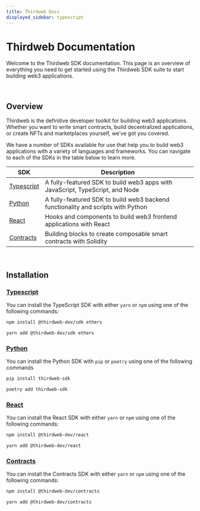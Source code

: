 ```yaml
---
title: Thirdweb Docs
displayed_sidebar: typescript
---
```


# Thirdweb Documentation

Welcome to the Thirdweb SDK documentation. This page is an overview of everything you need to get started using the Thirdweb SDK suite to start building web3 applications.

<br />

## Overview

Thirdweb is the definitive developer toolkit for building web3 applications. Whether you want to write smart contracts, build decentralized applications, or create NFTs and marketplaces yourself, we've got you covered.

We have a number of SDKs available for use that help you to build web3 applications with a variety of languages and frameworks. You can navigate to each of the SDKs in the table below to learn more.

| SDK | Description |
| --- | --- |
| [Typescript](./typescript) | A fully-featured SDK to build web3 apps with JavaScript, TypeScript, and Node |
| [Python](./python) | A fully-featured SDK to build web3 backend functionality and scripts with Python |
| [React](./react) | Hooks and components to build web3 frontend applications with React |
| [Contracts](./contracts) | Building blocks to create composable smart contracts with Solidity |

<br />

## Installation

### [Typescript](./typescript)

You can install the TypeScript SDK with either `yarn` or `npm` using one of the following commands:

```bash
npm install @thirdweb-dev/sdk ethers
```

```bash
yarn add @thirdweb-dev/sdk ethers
```

### [Python](./python)

You can install the Python SDK with `pip` or `poetry` using one of the following commands

```bash
pip install thirdweb-sdk
```

```bash
poetry add thirdweb-sdk
```

### [React](./react)
You can install the React SDK with either `yarn` or `npm` using one of the following commands:

```bash
npm install @thirdweb-dev/react
```

```bash
yarn add @thirdweb-dev/react
```

### [Contracts](./contracts)
You can install the Contracts SDK with either `yarn` or `npm` using one of the following commands:

```bash
npm install @thirdweb-dev/contracts
```

```bash
yarn add @thirdweb-dev/contracts
```